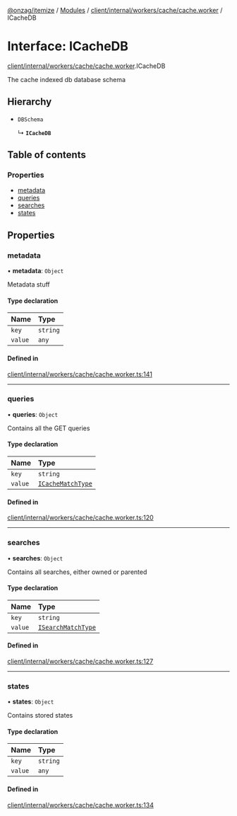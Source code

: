[@onzag/itemize](../README.md) / [Modules](../modules.md) / [client/internal/workers/cache/cache.worker](../modules/client_internal_workers_cache_cache_worker.md) / ICacheDB

# Interface: ICacheDB

[client/internal/workers/cache/cache.worker](../modules/client_internal_workers_cache_cache_worker.md).ICacheDB

The cache indexed db database schema

## Hierarchy

- `DBSchema`

  ↳ **`ICacheDB`**

## Table of contents

### Properties

- [metadata](client_internal_workers_cache_cache_worker.ICacheDB.md#metadata)
- [queries](client_internal_workers_cache_cache_worker.ICacheDB.md#queries)
- [searches](client_internal_workers_cache_cache_worker.ICacheDB.md#searches)
- [states](client_internal_workers_cache_cache_worker.ICacheDB.md#states)

## Properties

### metadata

• **metadata**: `Object`

Metadata stuff

#### Type declaration

| Name | Type |
| :------ | :------ |
| `key` | `string` |
| `value` | `any` |

#### Defined in

[client/internal/workers/cache/cache.worker.ts:141](https://github.com/onzag/itemize/blob/5c2808d3/client/internal/workers/cache/cache.worker.ts#L141)

___

### queries

• **queries**: `Object`

Contains all the GET queries

#### Type declaration

| Name | Type |
| :------ | :------ |
| `key` | `string` |
| `value` | [`ICacheMatchType`](client_internal_workers_cache_cache_worker.ICacheMatchType.md) |

#### Defined in

[client/internal/workers/cache/cache.worker.ts:120](https://github.com/onzag/itemize/blob/5c2808d3/client/internal/workers/cache/cache.worker.ts#L120)

___

### searches

• **searches**: `Object`

Contains all searches, either owned or parented

#### Type declaration

| Name | Type |
| :------ | :------ |
| `key` | `string` |
| `value` | [`ISearchMatchType`](client_internal_workers_cache_cache_worker.ISearchMatchType.md) |

#### Defined in

[client/internal/workers/cache/cache.worker.ts:127](https://github.com/onzag/itemize/blob/5c2808d3/client/internal/workers/cache/cache.worker.ts#L127)

___

### states

• **states**: `Object`

Contains stored states

#### Type declaration

| Name | Type |
| :------ | :------ |
| `key` | `string` |
| `value` | `any` |

#### Defined in

[client/internal/workers/cache/cache.worker.ts:134](https://github.com/onzag/itemize/blob/5c2808d3/client/internal/workers/cache/cache.worker.ts#L134)
